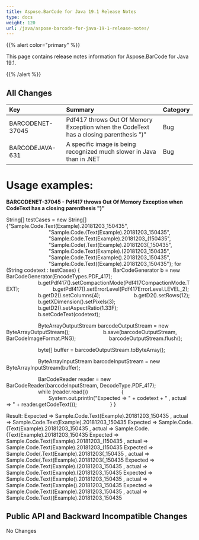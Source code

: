 ```yaml
---
title: Aspose.BarCode for Java 19.1 Release Notes
type: docs
weight: 120
url: /java/aspose-barcode-for-java-19-1-release-notes/
---
```


{{% alert color="primary" %}} 

This page contains release notes information for Aspose.BarCode for Java 19.1.

{{% /alert %}} 
## **All Changes**

|**Key**|**Summary**|**Category**|
| :- | :- | :- |
|BARCODENET-37045|Pdf417 throws Out Of Memory Exception when the CodeText has a closing parenthesis ")"|Bug|
|BARCODEJAVA-631|A specific image is being recognized much slower in Java than in .NET|Bug|
# **Usage examples:**
**BARCODENET-37045 - Pdf417 throws Out Of Memory Exception when CodeText has a closing parenthesis ")"**



String[] testCases = new String[]{"Sample.Code.Text(Example).20181203_150435",
`                `"Sample.Code.(Text(Example).20181203_150435",
`                `"Sample.Code.Text(Example).20181203_(150435",
`                `"Sample.Code(.Text(Example).20181203(_150435",
`                `"Sample.Code.Text(Example).(20181203_150435",
`                `"Sample.Code.Text(Example().20181203_150435",
`                `"Sample.Code.Text((Example).20181203_150435"};
for (String codetext : testCases)
{
`            `BarCodeGenerator b = new BarCodeGenerator(EncodeTypes.PDF_417);
`            `b.getPdf417().setCompactionMode(Pdf417CompactionMode.TEXT);
`            `b.getPdf417().setErrorLevel(Pdf417ErrorLevel.LEVEL_2);
`            `b.getD2().setColumns(4);
`            `b.getD2().setRows(12);
`            `b.getXDimension().setPixels(3);
`            `b.getD2().setAspectRatio(1.33F);
`            `b.setCodeText(codetext);

`            `ByteArrayOutputStream barcodeOutputStream = new ByteArrayOutputStream();
`            `b.save(barcodeOutputStream, BarCodeImageFormat.PNG);
`            `barcodeOutputStream.flush();

`            `byte[] buffer = barcodeOutputStream.toByteArray();

`            `ByteArrayInputStream barcodeInputStream = new ByteArrayInputStream(buffer);

`            `BarCodeReader reader = new BarCodeReader(barcodeInputStream, DecodeType.PDF_417);
`            `while (reader.read())
`            `{
`                `System.out.println("Expected => " + codetext + " , actual => " + reader.getCodeText());
`            `}
}

Result:
Expected => Sample.Code.Text(Example).20181203_150435 , actual => Sample.Code.Text(Example).20181203_150435
Expected => Sample.Code.(Text(Example).20181203_150435 , actual => Sample.Code.(Text(Example).20181203_150435
Expected => Sample.Code.Text(Example).20181203_(150435 , actual => Sample.Code.Text(Example).20181203_(150435
Expected => Sample.Code(.Text(Example).20181203(_150435 , actual => Sample.Code(.Text(Example).20181203(_150435
Expected => Sample.Code.Text(Example).(20181203_150435 , actual => Sample.Code.Text(Example).(20181203_150435
Expected => Sample.Code.Text(Example().20181203_150435 , actual => Sample.Code.Text(Example().20181203_150435
Expected => Sample.Code.Text((Example).20181203_150435 , actual => Sample.Code.Text((Example).20181203_150435
## **Public API and Backward Incompatible Changes**
No Changes


